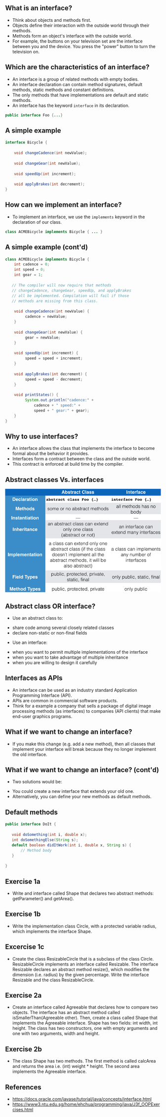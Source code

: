 ## What is an interface?

* Think about objects and methods first.
* Objects define their interaction with the outside world through their methods.
* Methods form an object's interface with the outside world.
* For example, the buttons on your television set are the interface between you and the device. You press the "power" button to turn the television on.


## Which are the characteristics of an interface? 

* An interface is a group of related methods with empty bodies.
* An interface declaration can contain
method signatures, default methods, static methods and constant definitions.
* The only methods that have implementations are default and static methods.
* An interface has the keyword ```interface``` in its declaration.
```java
public interface Foo {...}
```


## A simple example

```java
interface Bicycle {

    void changeCadence(int newValue);

    void changeGear(int newValue);

    void speedUp(int increment);

    void applyBrakes(int decrement);
}
```


## How can we implement an interface?

* To implement an interface, we use the ```implements``` keyword in the declaration of our class.

```java
class ACMEBicycle implements Bicycle { ... }
```


## A simple example (cont'd)
```java
class ACMEBicycle implements Bicycle {
    int cadence = 0;
    int speed = 0;
    int gear = 1;
    
   // The compiler will now require that methods
   // changeCadence, changeGear, speedUp, and applyBrakes
   // all be implemented. Compilation will fail if those
   // methods are missing from this class.

    void changeCadence(int newValue) {
         cadence = newValue;
    }

    void changeGear(int newValue) {
         gear = newValue;
    }

    void speedUp(int increment) {
         speed = speed + increment;   
    }

    void applyBrakes(int decrement) {
         speed = speed - decrement;
    }

    void printStates() {
         System.out.println("cadence:" +
             cadence + " speed:" + 
             speed + " gear:" + gear);
    }
}
```


## Why to use interfaces?

* An interface allows the class that implements the interface to become formal about the behavior it provides. 
* Interfaces form a contract between the class and the outside world. 
* This contract is enforced at build time by the compiler.


## Abstract classes Vs. interfaces

![](media/abstractVsinterface.png)


## Abstract class OR interface?

* Use an abstract class to:
<ul>
<li>share code among several closely related classes</li>
<li>declare non-static or non-final fields</li>
</ul> 

* Use an interface:
<ul>
<li>when you want to permit multiple implementations of the interface</li>
<li>when you want to take advantage of multiple inheritance</li>
<li>when you are willing to design it carefully</li>
</ul> 


## Interfaces as APIs

* An interface can be used as an industry standard Application Programming Interface (API). 
* APIs are common in commercial software products.  
* Think for a example a company that sells a package of digital image processing methods (as interfaces) to companies (API clients) that make end-user graphics programs.


## What if we want to change an interface?

* If you make this change (e.g. add a new method),
then all classes that implement your interface will break
because they no longer implement the old interface.


## What if we want to change an interface? (cont'd)

* Two solutions would be:
<ul>
<li>You could create a new interface that extends your old one.</li>
<li>Alternatively, you can define your new methods as default methods.</li>
</ul> 


## Default methods
```java
public interface DoIt {

   void doSomething(int i, double x);
   int doSomethingElse(String s);
   default boolean didItWork(int i, double x, String s) {
       // Method body 
   }
   
}
```


## Exercise 1a

* Write and interface called Shape that declares two abstract methods: getParameter() and getArea().


## Exercise 1b

* Write the implementation class Circle, with a protected variable radius, which implements the interface Shape.


## Excercise 1c

* Create the class ResizableCircle that is a subclass of the class Circle.  ResizableCircle implements an interface called Resizable. The interface Resizable declares an abstract method resize(), which modifies the dimension (i.e. radius) by the given percentage. Write the interface Resizable and the class ResizableCircle.


## Exercise 2a

* Create an interface called Agreeable that declares how to compare two objects. The interface has an abstract method called isSmallerThan(Agreeable other). Then, create a class called Shape that implements the Agreeable interface. Shape has two fields: int width, int height. The class has two constructors, one with empty arguments and one with two arguments, width and height.


## Exercise 2b

* The class Shape has two methods. The first method is called calcArea and returns the area i.e. (int) weight * height. The second area implements the Agreeable interface.


## References

* https://docs.oracle.com/javase/tutorial/java/concepts/interface.html
* https://www3.ntu.edu.sg/home/ehchua/programming/java/J3f_OOPExercises.html

